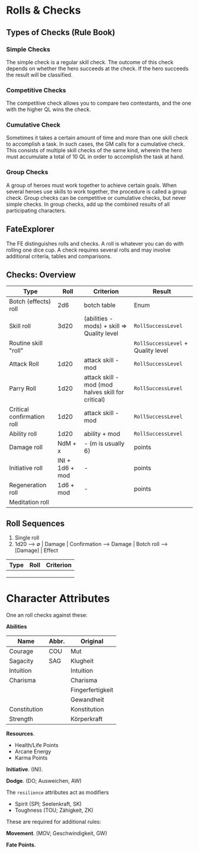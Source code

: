 
# Rolls & Checks

## Types of Checks (Rule Book)

### Simple Checks

The simple check is a regular skill check. The outcome of this check depends on whether the hero succeeds at the check. If the hero
succeeds the result will be classified.

### Competitive Checks

The competitive check allows you to compare two contestants, and the one with the higher QL wins the check.

### Cumulative Check

Sometimes it takes a certain amount of time and more than one skill check to accomplish a task. In such cases, the GM calls for a cumulative check. This consists of multiple skill checks of the same kind, wherein the hero must accumulate a total of 10 QL in order to accomplish the task at hand.

### Group Checks

A group of heroes must work together to achieve certain goals. When several heroes use skills to work together, the procedure is called a group check. Group checks can be competitive or cumulative checks, but never simple checks. In group checks, add up the combined results of all participating characters.




## FateExplorer

The FE distinguishes rolls and checks. A roll is whatever you can do with rolling one dice cup. A check requires several rolls and may involve additional criteria, tables and comparisons.




## Checks: Overview

| Type | Roll | Criterion | Result |
| --- | --- | --- | --- |
| Botch (effects) roll  | 2d6 | botch table | Enum |
| Skill roll  | 3d20 | (abilities - mods) + skill => Quality level | `RollSuccessLevel` |
| Routine skill "roll" |  |  | `RollSuccessLevel` + Quality level |
| Attack Roll | 1d20 | attack skill - mod |`RollSuccessLevel`|
| Parry Roll | 1d20 | attack skill - mod (mod halves skill for critical) | `RollSuccessLevel` |
| Critical confirmation roll | 1d20 | attack skill - mod | `RollSuccessLevel` |
| Ability roll | 1d20 | ability + mod | `RollSuccessLevel` |
| Damage roll  | NdM + x | - (m is usually 6) | points |
| Initiative roll | INI + 1d6 + mod | - | points |
| Regeneration roll | 1d6 + mod | - | points |
| Meditation roll |  |  |  |



## Roll Sequences

1. Single roll
2. 1d20 --> &empty; | Damage | Confirmation --> Damage | Botch roll --> [Damage] | Effect

| Type | Roll | Criterion |
| --- | --- | --- |
|  |  |  |
|  |  |  |
|  |  |  |




# Character Attributes

One an roll checks against these:

**Abilities**

| Name | Abbr. | Original |
| --- | --- | --- |
| Courage   | COU | Mut |
| Sagacity  | SAG | Klugheit |
| Intuition |  | Intuition |
| Charisma  |  | Charisma |
|  |  | Fingerfertigkeit |
|  |  | Gewandheit |
| Constitution |  | Konstitution |
| Strength     |  | Körperkraft |


**Resources**.

* Health/Life Points
* Arcane Energy
* Karma Points


**Initiative**. (INI).

**Dodge**. (DO; Ausweichen, AW)

The `resilience` attributes act as modifiers

* Spirit (SPI; Seelenkraft, SK)
* Toughness (TOU; Zähigkeit, ZK)

These are required for additional rules:

**Movement**. (MOV; Geschwindigkeit, GW)

**Fate Points**.


